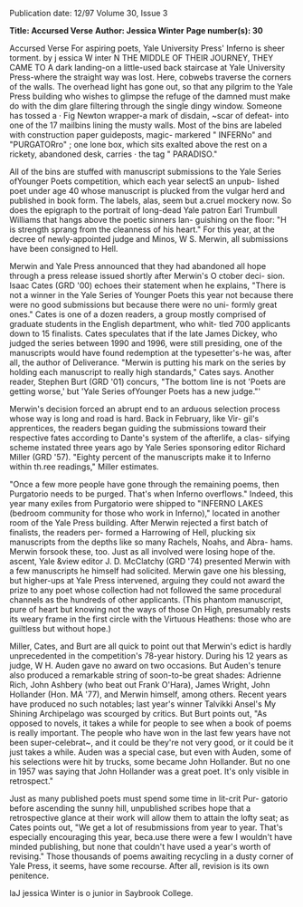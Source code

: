 Publication date: 12/97
Volume 30, Issue 3

**Title: Accursed Verse**
**Author: Jessica Winter**
**Page number(s): 30**

Accursed Verse 
For aspiring poets, Yale University Press' Inferno is sheer torment. 
by j essica W inter 
N THE MIDDLE OF THEIR JOURNEY, THEY CAME TO A 
dark landing-on a little-used back staircase at Yale 
University Press-where the straight way was lost. Here, 
cobwebs traverse the corners of the walls. The overhead 
light has gone out, so that any pilgrim to the Yale Press 
building who wishes to glimpse the refuge of the damned 
must make do with the dim glare filtering through the 
single dingy window. Someone has tossed a · Fig Newton 
wrapper-a mark of disdain, ~scar of defeat-
into one of 
the 17 mailbins lining the musty walls. Most of the bins 
are labeled with construction paper guideposts, magic-
markered " INFERNo" and "PURGATORro" ; one lone box, 
which sits exalted above the rest on a rickety, abandoned desk, carries · 
the tag " PARADISO." 

All of the bins are stuffed with manuscript submissions to the Yale 
Series ofYounger Poets competition, which each year selectS an unpub-
lished poet under age 40 whose manuscript is plucked from the vulgar 
herd and published in book form. The labels, alas, seem but a.cruel 
mockery now. So does the epigraph to the portrait of long-dead Yale 
patron Earl Trumbull Williams that hangs above the poetic sinners lan-
guishing on the floor: "H is strength sprang from the cleanness of his 
heart." For this year, at the decree of newly-appointed judge and 
Minos, W S. Merwin, all submissions have been consigned to Hell. 

Merwin and Yale Press announced that they had abandoned all 
hope through a press release issued shortly after Merwin's O ctober deci-
sion. Isaac Cates (GRD '00) echoes their statement when he explains, 
"There is not a winner in the Yale Series of Younger Poets this year not 
because there were no good submissions but because there were no uni-
formly great ones." Cates is one of a dozen readers, a group mostly 
comprised of graduate students in the English department, who whit-
tled 700 applicants down to 15 finalists. Cates speculates that if the late 
James Dickey, who judged the series between 1990 and 1996, were still 
presiding, one of the manuscripts would have found redemption at the 
typesetter's-he was, after all, the author of Deliverance. "Merwin is 
putting his mark on the series by holding each manuscript to really 
high standards," Cates says. Another reader, Stephen Burt (GRD '01) 
concurs, "The bottom line is not 'Poets are getting worse,' but 'Yale 
Series ofYounger Poets has a new judge."' 

Merwin's decision forced an abrupt end to an arduous selection 
process whose way is long and road is hard. Back in February, like Vir-
gil's apprentices, the readers began guiding the submissions toward 
their respective fates according to Dante's system of the afterlife, a clas-
sifying scheme instated three years ago by Yale Series sponsoring editor 
Richard Miller (GRD '57). "Eighty percent of the manuscripts make 
it to Inferno within th.ree readings," Miller estimates. 

"Once a few more people have gone through the 
remaining poems, then Purgatorio needs to be purged. 
That's when Inferno overflows." Indeed, this year many 
exiles from Purgatorio were shipped to "INFERNO LAKES 
(bedroom community for those who work in Inferno)," 
located in another room of the Yale Press building. After 
Merwin rejected a first batch of finalists, the readers per-
formed a Harrowing of Hell, plucking six manuscripts 
from the depths like so many Rachels, Noahs, and Abra-
hams. Merwin forsook these, too. Just as all involved 
were losing hope of the. ascent, Yale &view editor J. D. 
McClatchy (GRD '74) presented Merwin with a few manuscripts he 
himself had solicited. Merwin gave one his blessing, but higher-ups at 
Yale Press intervened, arguing they could not award the prize to any 
poet whose collection had not followed the same procedural channels 
as the hundreds of other applicants. (This phantom manuscript, pure 
of heart but knowing not the ways of those On High, presumably rests 
its weary frame in the first circle with the Virtuous Heathens: those 
who are guiltless but without hope.) 

Miller, Cates, and Burt are all quick to point out that Merwin's edict 
is hardly unprecedented in the competition's 78-year history. During his 
12 years as judge, W H. Auden gave no award on two occasions. But 
Auden's tenure also produced a remarkable string of soon-to-be great 
shades: Adrienne Rich, John Ashbery (who beat out Frank O'Hara), 
James Wright, John Hollander (Hon. MA '77), and Merwin himself, 
among others. Recent years have produced no such notables; last year's 
winner Talvikki Ansel's My Shining Archipelago was scourged by critics. 
But Burt points out, "As opposed to novels, it takes a while for people to 
see when a book of poems is really important. The people who have 
won in the last few years have not been super-celebrat~, and it could be 
they're not very good, or it could be it just takes a while. Auden was a 
special case, but even with Auden, some of his selections were hit by 
trucks, some became John Hollander. But no one in 1957 was saying 
that John Hollander was a great poet. It's only visible in retrospect." 

Just as many published poets must spend some time in lit-crit Pur-
gatorio before ascending the sunny hill, unpublished scribes hope that 
a retrospective glance at their work will allow them to attain the lofty 
seat; as Cates points out, "We get a lot of resubmissions from year to 
year. That's especially encouraging this year, beca.use there were a few I 
wouldn't have minded publishing, but none that couldn't have used a 
year's worth of revising." Those thousands of poems awaiting recycling 
in a dusty corner of Yale Press, it seems, have some recourse. After all, 
revision is its own penitence. 

laJ 
jessica Winter is o junior in Saybrook College.